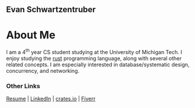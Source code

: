 ## Evan Schwartzentruber

# About Me
I am a $4^{\text{th}}$ year CS student studying at the University of Michigan Tech. I enjoy studying the [rust](https://www.rust-lang.org/) programming language, along with several other related concepts. I am especially interested in database/systematic design, concurrency, and networking.

### Other Links
  [Resume](https://resume.rustychads.com/)
| [LinkedIn](https://www.linkedin.com/in/eschwart/)
| [crates.io](https://crates.io/users/splurf?sort=downloads)
| [Fiverr](https://www.fiverr.com/salvinster)
